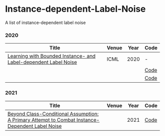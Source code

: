 # Instance-dependent-Label-Noise
A list of instance-dependent label noise

### 2020
|  Title   | Venue  | Year| Code|
|  ----  | ----  |----  |----  |
|[Learning with Bounded Instance- and Label-dependent Label Noise](https://arxiv.org/pdf/1709.03768)|ICML|2020|-|
|[]()|||[Code]()|
|[]()|||[Code]()|

### 2021
|  Title   | Venue  | Year| Code|
|  ----  | ----  |----  |----  |
|[Beyond Class-Conditional Assumption: A Primary Attempt to Combat Instance-Dependent Label Noise](https://click.endnote.com/viewer?doi=10.48550%2Farxiv.2012.05458&token=WzM0ODAwNzgsIjEwLjQ4NTUwL2FyeGl2LjIwMTIuMDU0NTgiXQ.xcBc0JuCb5bf3oXgPMR2fiYI9jk)||2021|[Code](https://github.com/chenpf1025/IDN)|
